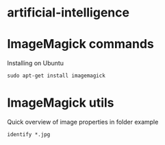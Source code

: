 # artificial-intelligence

# ImageMagick commands 

Installing on Ubuntu

`sudo apt-get install imagemagick`

# ImageMagick utils

Quick overview of image properties in folder example

`identify *.jpg`
